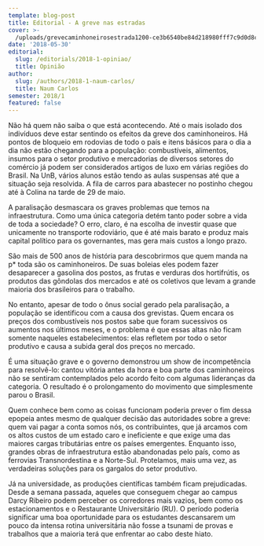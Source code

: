 ```yaml
---
template: blog-post
title: Editorial - A greve nas estradas
cover: >-
  /uploads/grevecaminhoneirosestrada1200-ce3b6540be84d218980fff7c9d0d8c44-1200x600.jpg
date: '2018-05-30'
editorial:
  slug: /editorials/2018-1-opiniao/
  title: Opinião
author:
  slug: /authors/2018-1-naum-carlos/
  title: Naum Carlos
semester: 2018/1
featured: false
---
```

Não há quem não saiba o que está acontecendo. Até o mais isolado dos indivíduos deve estar sentindo os efeitos da greve dos caminhoneiros. Há pontos de bloqueio em rodovias de todo o país e itens básicos para o dia a dia não estão chegando para a população: combustíveis, alimentos, insumos para o setor produtivo e mercadorias de diversos setores do comércio já podem ser considerados artigos de luxo em várias regiões do Brasil. Na UnB, vários alunos estão tendo as aulas suspensas até que a situação seja resolvida. A fila de carros para abastecer no postinho chegou até à Colina na tarde de 29 de maio.



A paralisação desmascara os graves problemas que temos na infraestrutura. Como uma única categoria detém tanto poder sobre a vida de toda a sociedade? O erro, claro, é na escolha de investir quase que unicamente no transporte rodoviário, que é até mais barato e produz mais capital político para os governantes, mas gera mais custos a longo prazo.



São mais de 500 anos de história para descobrirmos que quem manda na p* toda são os caminhoneiros. De suas boleias eles podem fazer desaparecer a gasolina dos postos, as frutas e verduras dos hortifrútis, os produtos das gôndolas dos mercados e até os coletivos que levam a grande maioria dos brasileiros para o trabalho.  



No entanto, apesar de todo o ônus social gerado pela paralisação, a população se identificou com a causa dos grevistas. Quem encara os preços dos combustíveis nos postos sabe que foram sucessivos os aumentos nos últimos meses, e o problema é que essas altas não ficam somente naqueles estabelecimentos: elas refletem por todo o setor produtivo e causa a subida geral dos preços no mercado.



É uma situação grave e o governo demonstrou um show de incompetência para resolvê-lo: cantou vitória antes da hora e boa parte dos caminhoneiros não se sentiram contemplados pelo acordo feito com algumas lideranças da categoria. O resultado é o prolongamento do movimento que simplesmente parou o Brasil.



Quem conhece bem como as coisas funcionam poderia prever o fim dessa epopeia antes mesmo de qualquer decisão das autoridades sobre a greve: quem vai pagar a conta somos nós, os contribuintes, que já arcamos com os altos custos de um estado caro e ineficiente e que exige uma das maiores cargas tributárias entre os países emergentes. Enquanto isso, grandes obras de infraestrutura estão abandonadas pelo país, como as ferrovias Transnordestina e a Norte-Sul. Protelamos, mais uma vez, as verdadeiras soluções para os gargalos do setor produtivo.



Já na universidade, as produções científicas também ficam prejudicadas. Desde a semana passada, aqueles que conseguem chegar ao campus Darcy Ribeiro podem perceber os corredores mais vazios, bem como os estacionamentos e o Restaurante Universitário (RU). O período poderia significar uma boa oportunidade para os estudantes descansarem um pouco da intensa rotina universitária não fosse a tsunami de provas e trabalhos que a maioria terá que enfrentar ao cabo deste hiato.
